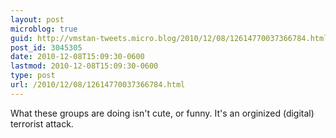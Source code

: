 ```yaml
---
layout: post
microblog: true
guid: http://vmstan-tweets.micro.blog/2010/12/08/12614770037366784.html
post_id: 3045305
date: 2010-12-08T15:09:30-0600
lastmod: 2010-12-08T15:09:30-0600
type: post
url: /2010/12/08/12614770037366784.html
---
```

What these groups are doing isn't cute, or funny. It's an orginized (digital) terrorist attack.
